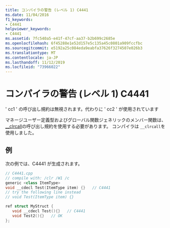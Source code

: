 ```yaml
---
title: コンパイラの警告 (レベル 1) C4441
ms.date: 11/04/2016
f1_keywords:
- C4441
helpviewer_keywords:
- C4441
ms.assetid: 7fc540a5-e41f-47cf-aa37-b2b699c2685e
ms.openlocfilehash: 6f45288e1e52d157e5c135a45c0801a909fccfbc
ms.sourcegitcommit: e5192a25c084eda9eabfa37626f3274507e026b3
ms.translationtype: MT
ms.contentlocale: ja-JP
ms.lasthandoff: 11/12/2019
ms.locfileid: "73966022"
---
```

# <a name="compiler-warning-level-1-c4441"></a>コンパイラの警告 (レベル 1) C4441

' cc1 ' の呼び出し規約は無視されます。代わりに ' cc2 ' が使用されています

マネージユーザー定義型およびグローバル関数ジェネリックのメンバー関数は、 [__clrcall](../../cpp/clrcall.md)の呼び出し規約を使用する必要があります。  コンパイラは `__clrcall`を使用しました。

## <a name="example"></a>例

次の例では、C4441 が生成されます。

```cpp
// C4441.cpp
// compile with: /clr /W1 /c
generic <class ItemType>
void __cdecl Test(ItemType item) {}   // C4441
// try the following line instead
// void Test(ItemType item) {}

ref struct MyStruct {
   void __cdecl Test(){}   // C4441
   void Test2(){}   // OK
};
```
